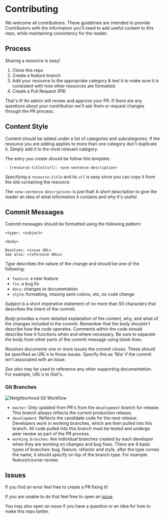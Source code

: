 # Contributing

We welcome all contributions. These guidelines are intended to provide
Contributors with the information you'll need to add useful content to this
repo, while maintaining consistency for the reader.

## Process

Sharing a resource is easy!

1. Clone this repo
2. Create a feature branch
3. Add your resource to the appropriate category & test it to make sure it
is consistent with how other resources are formatted.
4. Create a Pull Request (PR)

That's it! An admin will review and approve your PR. If there are any questions
about your contribution we'll ask them or request changes through the PR
process.

## Content Style

Content should be added under a list of categories and subcategories. If the
resource you are adding applies to more than one category don't duplicate it.
Simply add it to the most relevant category.

The entry you create should be follow this template:
```
- [resource-title](url): <one-sentence-description>
```
Specifying a `resource-title` and its `url` is easy since you can copy it from
the site containing the resource.

The `<one-sentence-description>` is just that! A short description to give the
reader an idea of what information it contains and why it's useful.

## Commit Messages

Commit messages should be formatted using the following pattern:
```
<type>: <subject>

<body>

Resolves: <issue URL>
See also: <reference URLs>
```

_Type_ describes the nature of the change and should be one of the following:

- `feature`: a new feature
- `fix`: a bug fix
- `docs`: changes to documentation
- `style`: formatting, missing semi colons, etc; no code change

_Subject_ is a short imperative statement of no more than 50 characters that
describes the intent of the commit.

_Body_ provides a more detailed explanation of the context, why, and what of
the changes included in the commit. Remember that the body shouldn't describe
how the code operates. Comments within the code should describe how it
functions when and where necessary. Be sure to separate the body from other
parts of the commit message using blank lines.

_Resolves_ documents one or more issues the commit closes. These should be
specified as URL's to those issues. Specify this as 'N/a' if the commit isn't
associated with an issue.

_See also_ may be used to reference any other supporting documentation. For
example, URL's to Gist's.

### Git Branches

![Neighborhood Git Workflow](https://github.com/jdmedlock/chinguxbot/blob/development/docs/Git%20-%20Team%20Workflow.png)

- `master`: Only updated from PR's from the `development` branch for release.
This branch always reflects the current production release.
- `development`: Reflects the candidate code for the next release. Developers
work in working branches, which are then pulled into this branch. All code
pulled into this branch must be tested and undergo peer review as part of the
PR process.
- `working branches`: Are individual branches created by each developer when
they are working on changes and bug fixes. There are 4 basic types of branches:
bug, feature, refactor and style, after the type comes the name, it should
specify on top of the branch type. For example feature/course-review.

## Issues

If you find an error feel free to create a PR fixing it!

If you are unable to do that feel free to open an
[issue](https://github.com/chingu-voyages/ChinguResourceList/issues).

You may also open an issue if you have a question or an idea for how to make
this repo better.

